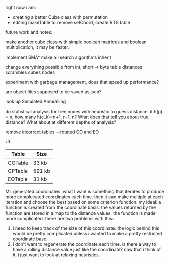 right now i am:
* creating a better Cube class with permutation
* editing makeTable to remove setCoord, create RTS table

future work and notes:

make another cube class with simple boolean matrices 
and boolean multiplication, it may be faster.

implement SMA*
	make all search algorithms inherit

change everything possible from int, short -> byte
	table distances
	scrambles
	cubes
	nodes

experiment with garbage management, does that speed up performance?

are object files supposed to be saved as json?

look up Simulated Annealling

do statistical analysis for tree nodes with heuristic to guess distance. if h(p) = n, how many h(c_k)=n+1, n-1, n? What does that tell you about true distance? What about at different depths of analysis?

remove incorrect tables --rotated CO and EO

UI


| Table | Size |
|---|---|
| COTable | 33 kb |
| CPTable | 591 kb |
| EOTable | 31 kb |


ML generated coordinates:
what I want is something that iterates to produce more complecated coordinates each time. then it can make multiple at each iteration and choose the best based on some criterion function.
my ideal: a function is created from the coordinate basis. the values returned by the function are stored in a map to the distance values. the function is made more complicated. there are two problems with this:
1. i need to keep track of the size of this coordinate. the logic behind this would be pretty complicated unless i wanted to make a pretty restricted coordinate base.
2. i don't want to regenerate the coordinate each time. is there a way to have a rolling distance value just like the coordinate? now that i think of it, i just want to look at relaxing heuristics.

